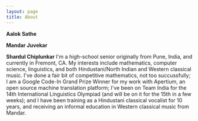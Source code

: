 ```yaml
---
layout: page
title: About
---
```


**Aalok Sathe**

**Mandar Juvekar**

**Shardul Chiplunkar** I'm a high-school senior originally from Pune, India, and
currently in Fremont, CA. My interests include mathematics, computer science,
linguistics, and both Hindustani/North Indian and Western classical music. I've
done a fair bit of competitive mathematics, not too succussfully; I am a Google
Code-In Grand Prize Winner for my work with Apertium, an open source machine
translation platform; I've been on Team India for the 14th International
Linguistics Olympiad (and will be on it for the 15th in a few weeks); and I have
been training as a Hindustani classical vocalist for 10 years, and receiving an
informal education in Western classical music from Mandar.
